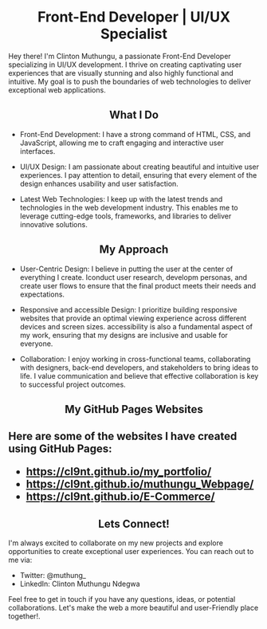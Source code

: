 <h1 align="center"> Front-End Developer | UI/UX Specialist </h1>

Hey there! I'm Clinton Muthungu, a passionate Front-End Developer specializing in UI/UX development. I thrive on creating captivating user experiences that are visually stunning and also highly functional and intuitive. My goal is to push the boundaries of web technologies to deliver exceptional web applications.


<h2 align="center"> What I Do </h2>

* Front-End Development: I have a strong command of HTML, CSS, and JavaScript, allowing me to craft engaging and interactive user interfaces.

* UI/UX Design: I am passionate about creating beautiful and intuitive user experiences. I pay attention to detail, ensuring that every element of the design enhances usability and user satisfaction.

* Latest Web Technologies: I keep up with the latest trends and technologies in the web development industry. This enables me to leverage cutting-edge tools, frameworks, and libraries to deliver innovative solutions.


<h2 align="center"> My Approach </h2>

* User-Centric Design: I believe in putting the user at the center of everything I create. Iconduct user research, developm personas, and create user flows to ensure that the final product meets their needs and expectations.

* Responsive and accessible Design: I prioritize building responsive websites that provide an optimal viewing experience across different devices and screen sizes. accessibility is also a fundamental aspect of my work, ensuring that my designs are inclusive and usable for everyone.

* Collaboration: I enjoy working in cross-functional teams, collaborating with designers, back-end developers, and stakeholders to bring ideas to life. I value communication and believe that effective collaboration is key to successful project outcomes.

<h2 align="center"> My GitHub Pages Websites <h2>

Here are some of the websites I have created using GitHub Pages:

* https://cl9nt.github.io/my_portfolio/
* https://cl9nt.github.io/muthungu_Webpage/
* https://cl9nt.github.io/E-Commerce/


<h2 align="center"> Lets Connect! </h2>

I'm always excited to collaborate on my new projects and explore opportunities to create exceptional user experiences. You can reach out to me via:

* Twitter: @muthung_
* LinkedIn: Clinton Muthungu Ndegwa


Feel free to get in touch if you have any questions, ideas, or potential collaborations. Let's make the web a more beautiful and user-Friendly place together!.
